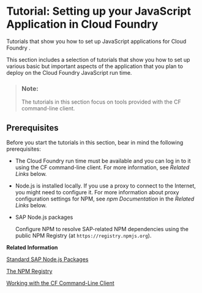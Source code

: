 <!-- loio30d629eab05d41b9b853d417bdb2fc08 -->

# Tutorial: Setting up your JavaScript Application in Cloud Foundry

Tutorials that show you how to set up JavaScript applications for Cloud Foundry .

This section includes a selection of tutorials that show you how to set up various basic but important aspects of the application that you plan to deploy on the Cloud Foundry JavaScript run time.

> ### Note:  
> The tutorials in this section focus on tools provided with the CF command-line client.



## Prerequisites

Before you start the tutorials in this section, bear in mind the following prerequisites:

-   The Cloud Foundry run time must be available and you can log in to it using the CF command-line client. For more information, see *Related Links* below.
-   Node.js is installed locally. If you use a proxy to connect to the Internet, you might need to configure it. For more information about proxy configuration settings for NPM, see *npm Documentation* in the *Related Links* below.
-   SAP Node.js packages

    Configure NPM to resolve SAP-related NPM dependencies using the public NPM Registry \(at `https://registry.npmjs.org`\).


**Related Information**  


[Standard SAP Node.js Packages](standard-sap-node-js-packages-5451327.md "A collection of Node.js packages developed by SAP is provided to help you develop Node.js applications for Cloud Foundry and SAP HANA Cloud.")

[The NPM Registry](the-npm-registry-726e5d4.md "The public NPM registry includes SAP Node.js modules for use by application developers.")

[Working with the CF Command-Line Client](../20-HANA-Cloud-DB-Dev-Get-Started/working-with-the-cf-command-line-client-1307bc5.md "The CF command-line tools enable access to (and control of) the Cloud Foundry run-time environment on SAP Business Technology Platform.")


